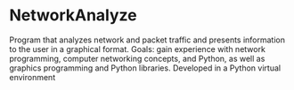 # NetworkAnalyze
Program that analyzes network and packet traffic and presents information to the user in a graphical format. Goals: gain experience with network programming, computer networking concepts, and Python, as well as graphics programming and Python libraries.
Developed in a Python virtual environment
